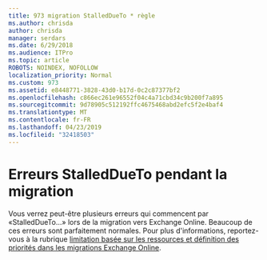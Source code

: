 ```yaml
---
title: 973 migration StalledDueTo * règle
ms.author: chrisda
author: chrisda
manager: serdars
ms.date: 6/29/2018
ms.audience: ITPro
ms.topic: article
ROBOTS: NOINDEX, NOFOLLOW
localization_priority: Normal
ms.custom: 973
ms.assetid: e8448771-3828-43d0-b17d-0c2c87377bf2
ms.openlocfilehash: c866ec261e96552f04c4a71cbd34c9b200f7a895
ms.sourcegitcommit: 9d78905c512192ffc4675468abd2efc5f2e4baf4
ms.translationtype: MT
ms.contentlocale: fr-FR
ms.lasthandoff: 04/23/2019
ms.locfileid: "32418503"
---
```

# <a name="stalleddueto-errors-during-migration"></a>Erreurs StalledDueTo pendant la migration

Vous verrez peut-être plusieurs erreurs qui commencent par «StalledDueTo...» lors de la migration vers Exchange Online. Beaucoup de ces erreurs sont parfaitement normales. Pour plus d'informations, reportez-vous à la rubrique [limitation basée sur les ressources et définition des priorités dans les migrations Exchange Online](https://blogs.technet.microsoft.com/exchange/2018/06/25/resource-based-throttling-and-prioritization-in-exchange-online-migrations/).
